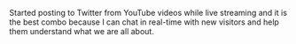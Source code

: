 Started posting to Twitter from YouTube videos while live streaming and
it is the best combo because I can chat in real-time with new visitors
and help them understand what we are all about.
